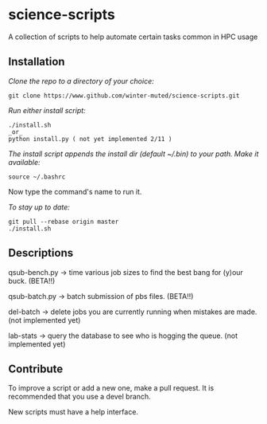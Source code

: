 # science-scripts 
A collection of scripts to help automate certain tasks common in HPC usage

## Installation
_Clone the repo to a directory of your choice:_
```
git clone https://www.github.com/winter-muted/science-scripts.git
```

_Run either install script:_
```
./install.sh
_or_
python install.py ( not yet implemented 2/11 )
```

_The install script appends the install dir (default ~/.bin) to your path. Make it available:_
```
source ~/.bashrc
```

Now type the command's name to run it.

_To stay up to date:_
```
git pull --rebase origin master
./install.sh
```


## Descriptions

qsub-bench.py -> time various job sizes to find the best bang for (y)our buck. (BETA!!)

qsub-batch.py -> batch submission of pbs files. (BETA!!)

del-batch -> delete jobs you are currently running when mistakes are made. (not implemented yet)

lab-stats -> query the database to see who is hogging the queue. (not implemented yet)

## Contribute
To improve a script or add a new one, make a pull request. It is recommended that you use a devel branch.

New scripts must have a help interface.
